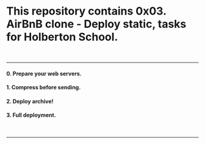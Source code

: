 <h1>This repository contains 0x03. AirBnB clone - Deploy static, tasks for Holberton School.</h1>
<br>
<hr>
<h4>0. Prepare your web servers.</h4>
<h4>1. Compress before sending.</h4>
<h4>2. Deploy archive!</h4>
<h4>3. Full deployment.</h4>
<br>
<hr>